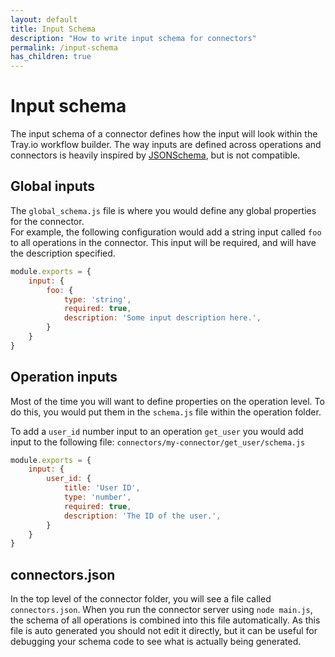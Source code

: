 ```yaml
---
layout: default
title: Input Schema
description: "How to write input schema for connectors"
permalink: /input-schema
has_children: true
---
```


# Input schema

The input schema of a connector defines how the input will look within the Tray.io workflow builder.
The way inputs are defined across operations and connectors is heavily inspired by [JSONSchema](https://json-schema.org/), but is not compatible.

## Global inputs

The `global_schema.js` file is where you would define any global properties for the connector.  
For example, the following configuration would add a string input called `foo` to all operations in the connector.
This input will be required, and will have the description specified.

```js
module.exports = {
    input: {
        foo: {
            type: 'string',
            required: true,
            description: 'Some input description here.',
        }
    }
}
```

## Operation inputs

Most of the time you will want to define properties on the operation level.
To do this, you would put them in the `schema.js` file within the operation folder.

To add a `user_id` number input to an operation `get_user` you would add input to the following file:
`connectors/my-connector/get_user/schema.js`
```js
module.exports = {
    input: {
        user_id: {
            title: 'User ID',
            type: 'number',
            required: true,
            description: 'The ID of the user.',
        }
    }
}
```

## connectors.json

In the top level of the connector folder, you will see a file called `connectors.json`.
When you run the connector server using `node main.js`, the schema of all operations is combined into this file automatically.
As this file is auto generated you should not edit it directly, but it can be useful for debugging your schema code to see what is actually being generated.
